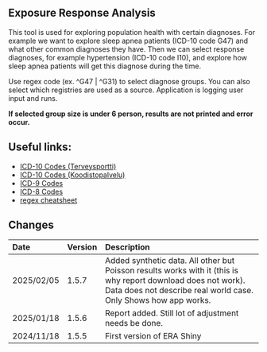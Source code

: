 ## Exposure Response Analysis

This tool is used for exploring population health with certain diagnoses. For example we want to explore sleep apnea patients (ICD-10 code G47) and what other common diagnoses they have. Then we can select response diagnoses, for example hypertension (ICD-10 code I10), and explore how sleep apnea patients will get this diagnose during the time. 

Use regex code (ex. ^G47 | ^G31) to select diagnose groups. You can also select which registries are used as a source. Application is logging user input and runs. 

**If selected group size is under 6 person, results are not printed and error occur.** 


## Useful links:

- [ICD-10 Codes (Terveysportti)](https://www.terveysportti.fi/apps/icd/) 
- [ICD-10 Codes (Koodistopalvelu)](https://koodistopalvelu.kanta.fi/codeserver/pages/classification-view-page.xhtml?classificationKey=23) 
- [ICD-9 Codes](https://www.julkari.fi/handle/10024/131850)
- [ICD-8 Codes](https://www.julkari.fi/handle/10024/135324)
- [regex cheatsheet](https://hypebright.nl/index.php/en/2020/05/25/ultimate-cheatsheet-for-regex-in-r-2/)

## Changes

| Date       | Version    |  Description | 
| :--------- | :--------- | :--------------------------------------------------------------------- | 
| 2025/02/05 | 1.5.7 | Added synthetic data. All other but Poisson results works with it (this is why report download does not work). Data does not describe real world case. Only Shows how app works. | 
| 2025/01/18 | 1.5.6 | Report added. Still lot of adjustment needs be done. | 
| 2024/11/18 | 1.5.5 | First version of ERA Shiny | 